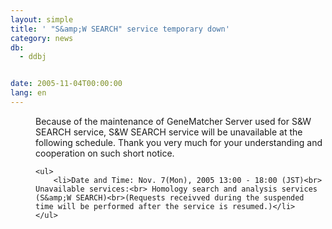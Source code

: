 ```yaml
---
layout: simple
title: ' "S&amp;W SEARCH" service temporary down'
category: news
db:
  - ddbj


date: 2005-11-04T00:00:00
lang: en
---
```


<dd>Because of the maintenance of GeneMatcher Server used for S&amp;W SEARCH service, S&amp;W SEARCH service will be unavailable at the following schedule. Thank you very much for your understanding and cooperation on such short notice.
<dd>

    <ul>
        <li>Date and Time: Nov. 7(Mon), 2005 13:00 - 18:00 (JST)<br> Unavailable services:<br> Homology search and analysis services (S&amp;W SEARCH)<br>(Requests receivved during the suspended time will be performed after the service is resumed.)</li>
    </ul>
</dd>
</dd>
